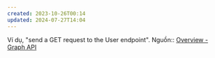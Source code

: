 ```yaml
---
created: 2023-10-26T00:14
updated: 2024-07-27T14:04
---
```

Ví dụ, "send a GET request to the User endpoint".
Nguồn:: [Overview - Graph API](https://developers.facebook.com/docs/graph-api/overview) 
